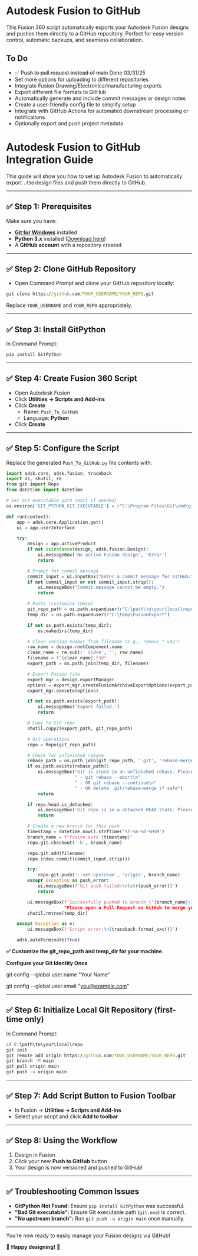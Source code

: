 # Autodesk Fusion to GitHub

This Fusion 360 script automatically exports your Autodesk Fusion designs and pushes them directly to a GitHub repository. Perfect for easy version control, automatic backups, and seamless collaboration.

## To Do

- ✅ ~~Push to pull request instead of main~~ Done 03/31/25
- Set more options for uploading to different repositories
- Integrate Fusion Drawing/Electronics/manufacturing exports
- Export different file formats to GitHub
- Automatically generate and include commit messages or design notes
- Create a user-friendly config file to simplify setup
- Integrate with GitHub Actions for automated downstream processing or notifications
- Optionally export and push project metadata

  

# Autodesk Fusion to GitHub Integration Guide

This guide will show you how to set up Autodesk Fusion to automatically export `.f3d` design files and push them directly to GitHub.

---

## ✅ Step 1: Prerequisites

Make sure you have:

- **[Git for Windows](https://git-scm.com/downloads)** installed
- **Python 3.x** installed ([Download here](https://www.python.org/downloads/))
- A **GitHub account** with a repository created

---

## ✅ Step 2: Clone GitHub Repository

- Open Command Prompt and clone your GitHub repository locally:

```cmd
git clone https://github.com/YOUR_USERNAME/YOUR_REPO.git
```

Replace `YOUR_USERNAME` and `YOUR_REPO` appropriately.

---

## ✅ Step 3: Install GitPython

In Command Prompt:

```cmd
pip install GitPython
```

---

## ✅ Step 4: Create Fusion 360 Script

- Open Autodesk Fusion
- Click **Utilities → Scripts and Add-ins**
- Click **Create**
  - Name: `Push_To_GitHub`
  - Language: **Python**
- Click **Create**

---

## ✅ Step 5: Configure the Script

Replace the generated `Push_To_GitHub.py` file contents with:

```python
import adsk.core, adsk.fusion, traceback
import os, shutil, re
from git import Repo
from datetime import datetime

# Set Git executable path (edit if needed)
os.environ['GIT_PYTHON_GIT_EXECUTABLE'] = r"C:\Program Files\Git\cmd\git.exe"

def run(context):
    app = adsk.core.Application.get()
    ui = app.userInterface

    try:
        design = app.activeProduct
        if not isinstance(design, adsk.fusion.Design):
            ui.messageBox('No active Fusion design', 'Error')
            return

        # Prompt for commit message
        commit_input = ui.inputBox("Enter a commit message for GitHub:", "Commit Message", "Updated design")[0]
        if not commit_input or not commit_input.strip():
            ui.messageBox("Commit message cannot be empty.")
            return

        # Paths (customize these)
        git_repo_path = os.path.expanduser(r"C:\path\to\your\local\repo")
        temp_dir = os.path.expanduser(r"C:\temp\FusionExport")

        if not os.path.exists(temp_dir):
            os.makedirs(temp_dir)

        # Clean version number from filename (e.g., remove " v42")
        raw_name = design.rootComponent.name
        clean_name = re.sub(r' v\d+$', '', raw_name)
        filename = f"{clean_name}.f3d"
        export_path = os.path.join(temp_dir, filename)

        # Export Fusion file
        export_mgr = design.exportManager
        options = export_mgr.createFusionArchiveExportOptions(export_path)
        export_mgr.execute(options)

        if not os.path.exists(export_path):
            ui.messageBox('Export failed.')
            return

        # Copy to Git repo
        shutil.copy2(export_path, git_repo_path)

        # Git operations
        repo = Repo(git_repo_path)

        # Check for unfinished rebase
        rebase_path = os.path.join(git_repo_path, '.git', 'rebase-merge')
        if os.path.exists(rebase_path):
            ui.messageBox("Git is stuck in an unfinished rebase. Please resolve it manually:\n\n"
                          " - git rebase --abort\n"
                          " - OR git rebase --continue\n"
                          " - OR delete .git/rebase-merge if safe")
            return

        if repo.head.is_detached:
            ui.messageBox('Git repo is in a detached HEAD state. Please check out a branch manually before running this script.')
            return

        # Create a new branch for this push
        timestamp = datetime.now().strftime('%Y-%m-%d-%H%M')
        branch_name = f"fusion-auto-{timestamp}"
        repo.git.checkout('-b', branch_name)

        repo.git.add(filename)
        repo.index.commit(commit_input.strip())

        try:
            repo.git.push('--set-upstream', 'origin', branch_name)
        except Exception as push_error:
            ui.messageBox(f'Git push failed:\n{str(push_error)}')
            return

        ui.messageBox(f'Successfully pushed to branch \"{branch_name}\".\n\n"
                      "Please open a Pull Request on GitHub to merge your changes into main.")
        shutil.rmtree(temp_dir)

    except Exception as e:
        ui.messageBox(f'Script error:\n{traceback.format_exc()}')

    adsk.autoTerminate(True)
```

**✅ Customize the git_repo_path and temp_dir for your machine.**

**Configure your Git Identity Once**

git config --global user.name "Your Name"

git config --global user.email "you@example.com"

---

## ✅ Step 6: Initialize Local Git Repository (first-time only)

In Command Prompt:

```cmd
cd C:\path\to\your\local\repo
git init
git remote add origin https://github.com/YOUR_USERNAME/YOUR_REPO.git
git branch -M main
git pull origin main
git push -u origin main
```

---

## ✅ Step 7: Add Script Button to Fusion Toolbar

- In Fusion → **Utilities → Scripts and Add-ins**
- Select your script and click **Add to toolbar**

---

## ✅ Step 8: Using the Workflow

1. Design in Fusion
2. Click your new **Push to GitHub** button
3. Your design is now versioned and pushed to GitHub!

---

## ✅ Troubleshooting Common Issues

- **GitPython Not Found:** Ensure `pip install GitPython` was successful.
- **"Bad Git executable":** Ensure Git executable path (`git.exe`) is correct.
- **"No upstream branch":** Run `git push -u origin main` once manually.

---

You're now ready to easily manage your Fusion designs via GitHub!

🎉 **Happy designing!** 🎉

